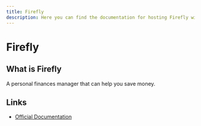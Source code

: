```yaml
---
title: Firefly
description: Here you can find the documentation for hosting Firefly with Coolify.
---
```


# Firefly

## What is Firefly

A personal finances manager that can help you save money.

## Links

- [Official Documentation](https://firefly-iii.org?utm_source=coolify.io)
